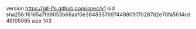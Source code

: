 version https://git-lfs.github.com/spec/v1
oid sha256:f6165a7fd9053b68aaf0e3848367697448809170287d2e70fa5614cd49f05095
size 143

